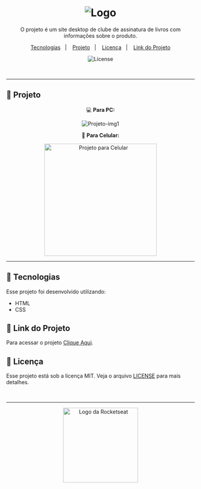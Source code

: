 

<h1 align="center">
  <img alt="Logo" src="">
</h1>

<p align="center">
  O projeto é um site desktop de clube de assinatura de livros com informações sobre o produto.
</p>

<p align="center">
  <a href="#-tecnologias">Tecnologias</a>&nbsp;&nbsp;&nbsp;|&nbsp;&nbsp;&nbsp;
  <a href="#-projeto">Projeto</a>&nbsp;&nbsp;&nbsp;|&nbsp;&nbsp;&nbsp;
  <a href="#-licença">Licença</a>&nbsp;&nbsp;&nbsp;|&nbsp;&nbsp;&nbsp;
  <a href="#-link-do-projeto">Link do Projeto</a>
</p>

<p align="center">
  <img alt="License" src="https://img.shields.io/static/v1?label=license&message=MIT&color=0F172A&labelColor=1D4ED8">
</p>

<br>

---

##  📂 Projeto

<p align="center">💻 <b>Para PC:</b></p>
<p align="center">
  <img alt="Projeto-img1" src="">
  
</p>


<p align="center">📱 <b>Para Celular:</b></p>
<p align="center">
  <img alt="Projeto para Celular" src="" width="300px">
</p>

---

## 🚀 Tecnologias

Esse projeto foi desenvolvido utilizando:

- HTML
- CSS

## 🔗 Link do Projeto

Para acessar o projeto <a href="https://formulario-de-matricula-self.vercel.app/" target="_blank">Clique Aqui</a>.

## 📝 Licença

Esse projeto está sob a licença MIT. Veja o arquivo [LICENSE](./LICENSE) para mais detalhes.

<br>

---

<p align="center">
  <img alt="Logo da Rocketseat" src="https://github.com/user-attachments/assets/39908634-2aee-4435-8513-fb952559fe3c" width="200px" />
</p>
